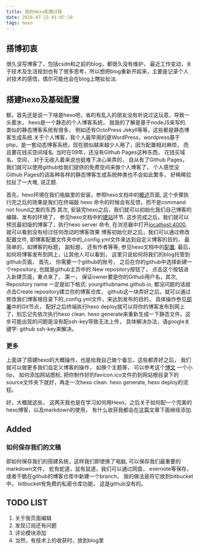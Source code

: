 ```yaml
---
title: 我的Hexo配置过程 
date: 2016-07-15 01:07:18
tags: hexo
---
```


## 搭博初衷
很久没写博客了，包括csdn和之前的blog，都很久没有维护， 最近工作变动，关于技术及生活规划也有了很多思考，所以想把blog重新开起来，主要是记录个人对技术的感悟，偶尔可能也会在blog上瞎扯扯淡.

## 搭建hexo及基础配置
额，首先还是说一下啥是hexo吧，省的有乱入的朋友没有听说过这玩意，导致一头雾水， hexo是一个静态的个人博客系统， 就我的了解是基于nodeJS来写的. 类似的静态博客系统有很多， 例如还有OctoPress Jekyll等等，这些都是静态博客生成系统.关于个人博客，我个人最早用的是WordPress，wordpress基于php，是一套动态博客系统，现在貌似越来越少人用了，因为配置相对麻烦， 而且要花钱买空间域名. 当时在09年，还没有Github Pages这种东西， 花钱买域名、空间， 对于无收入着来说也挺难下决心来弄的， 自从有了Github Pages， 我们就可以使用github给我们提供的免费空间来做个人博客了， 个人感觉没Github Pages的话各种各样的静态博客生成系统种类也不会如此繁多， 好稀稀拉拉扯了一大堆, 说正题.

首先，hexo环境在我们电脑里的安装，参照hexo文档中的[概述](https://hexo.io/zh-cn/docs/)页面, 这个步骤执行完之后的效果是我们在终端敲 hexo 命令的时候会有反馈，而不是command not found之类的东西
其次, 安装完hexo之后，我们就可以初始化我们自己博客的编辑、发布的环境了， 参见hexo文档中的[建站](https://hexo.io/zh-cn/docs/setup.html)环节. 这步完成之后，我们就可以预览最初版的博客了，执行hexo server 命令, 在浏览器中打开[localhost:4000](localhost:4000), 就可以看到没有经过任何改动的博客效果
博客初始化好之后，我们可以通过修改配置文件, 即博客配置文件夹中的_config.yml文件来达到自定义博客的目的， 最简单的，如博客的标题， 副标题， 还有作者等等, 参见hexo文档中的[配置](https://hexo.io/zh-cn/docs/configuration.html).
最后， 如何将博客发布到网上，让其他人可以看到， 这里只说如何将我们的blog托管到github页面， 首先， 你需要一个github的账号， 之后在你的github中选择新建一个repository,  也就是github主页中的 New repository按钮了， 点击这个按钮进入新建页面，重点来了， 第一， 保证owner要是你的Github用户名，其次, Repository name 一定是如下格式:  yourgithubname.github.io, 都没问题的话就点击Create repository建立你的博客仓库， github这一块弄好之后，就可以通过修改我们博客根目录下的_config.yml文件，来达到发布的目的， 具体操作参见[部署](https://hexo.io/zh-cn/docs/deployment.html)中的Git节点， 配好之后终端执行hexo deploy就可以将你的博客发布到网上了，别忘记先依次执行hexo clean. hexo generate来重新生成一下静态文件。这步可能出现的问题是没有配ssh-key导致无法上传， 具体解决办法，请google关键字: github ssh-key来解决。


### 更多
上面讲了搭建hexo的大概操作，也是给我自己做个备忘，这些都弄好之后， 我们就可以做更多我们自定义博客的操作， 如换个主题等， 可以参考这个[博文](https://www.haomwei.com/technology/maupassant-hexo.html)
一个小tip， 如何添加网站图标, 把你制作好的favicon.ico文件扔到网站根目录下的source文件夹下就好，再走一次hexo clean. hexo generate, hexo deploy的流程。

好，大概就这些， 这两天我也是在学习如何用Hexo，之后关于如何配一个完美的hexo博客，以及markdown的使用， 有什么收获我都会在这篇文章下面继续添加.

## Added
### 如何保存我们的文稿
即如何保存我们的搭建系统，这样我们即使换了电脑, 可以保存我们最重要的markdown文件， 蛇有蛇道，鼠有鼠道，我们可以通过网盘， evernote等保存，或者干脆在github的博客仓库中新建一个branch， 我的做法是将它放到bitbucket中， bitbucket有免费的私密仓库功能， 这是github没有的。


## TODO LIST
1. 关于我页面编辑
2. 发现订阅还有问题
3. 评论模块添加
4. 当然，有技术上的收获时，放到blog里
